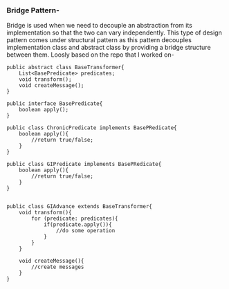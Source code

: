 ### Bridge Pattern- 
Bridge is used when we need to decouple an abstraction from its implementation so that the two can vary independently. This type of design pattern comes under structural pattern as this pattern decouples implementation class and abstract class by providing a bridge structure between them.
Loosly based on the repo that I worked on- 
```
public abstract class BaseTransformer{
	List<BasePredicate> predicates;
	void transform();
	void createMessage();
}

public interface BasePredicate{
	boolean apply();	
}

public class ChronicPredicate implements BasePRedicate{
	boolean apply(){
		//return true/false;
	}
}

public class GIPredicate implements BasePRedicate{
	boolean apply(){
		//return true/false;
	}
}


public class GIAdvance extends BaseTransformer{
	void transform(){
		for (predicate: predicates){
			if(predicate.apply()){
				//do some operation
			}
		}
	}

	void createMessage(){
		//create messages
	}
}
```
